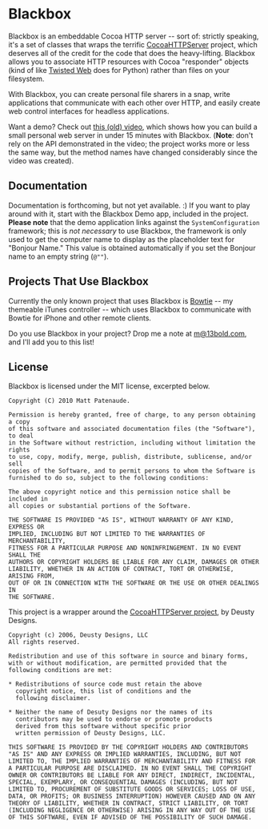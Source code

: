 Blackbox
========
Blackbox is an embeddable Cocoa HTTP server -- sort of: strictly speaking, it's a set of classes that wraps the terrific [CocoaHTTPServer][cocoahttp] project, which deserves all of the credit for the code that does the heavy-lifting. Blackbox allows you to associate HTTP resources with Cocoa "responder" objects (kind of like [Twisted Web](http://twistedmatrix.com/trac/wiki/TwistedWeb) does for Python) rather than files on your filesystem.

With Blackbox, you can create personal file sharers in a snap, write applications that communicate with each other over HTTP, and easily create web control interfaces for headless applications.

Want a demo? Check out [this (old) video](http://vimeo.com/3416746), which shows how you can build a small personal web server in under 15 minutes with Blackbox. (**Note**: don't rely on the API demonstrated in the video; the project works more or less the same way, but the method names have changed considerably since the video was created).

Documentation
-------------
Documentation is forthcoming, but not yet available. :) If you want to play around with it, start with the Blackbox Demo app, included in the project. **Please note** that the demo application links against the `SystemConfiguration` framework; this is *not necessary* to use Blackbox, the framework is only used to get the computer name to display as the placeholder text for "Bonjour Name." This value is obtained automatically if you set the Bonjour name to an empty string (`@""`).

Projects That Use Blackbox
--------------------------
Currently the only known project that uses Blackbox is [Bowtie](http://bowtieapp.com) -- my themeable iTunes controller -- which uses Blackbox to communicate with Bowtie for iPhone and other remote clients.

Do you use Blackbox in your project? Drop me a note at m@13bold.com, and I'll add you to this list!

License
-------
Blackbox is licensed under the MIT license, excerpted below.

	Copyright (C) 2010 Matt Patenaude.

	Permission is hereby granted, free of charge, to any person obtaining a copy
	of this software and associated documentation files (the "Software"), to deal
	in the Software without restriction, including without limitation the rights
	to use, copy, modify, merge, publish, distribute, sublicense, and/or sell
	copies of the Software, and to permit persons to whom the Software is
	furnished to do so, subject to the following conditions:

	The above copyright notice and this permission notice shall be included in
	all copies or substantial portions of the Software.

	THE SOFTWARE IS PROVIDED "AS IS", WITHOUT WARRANTY OF ANY KIND, EXPRESS OR
	IMPLIED, INCLUDING BUT NOT LIMITED TO THE WARRANTIES OF MERCHANTABILITY,
	FITNESS FOR A PARTICULAR PURPOSE AND NONINFRINGEMENT. IN NO EVENT SHALL THE
	AUTHORS OR COPYRIGHT HOLDERS BE LIABLE FOR ANY CLAIM, DAMAGES OR OTHER
	LIABILITY, WHETHER IN AN ACTION OF CONTRACT, TORT OR OTHERWISE, ARISING FROM,
	OUT OF OR IN CONNECTION WITH THE SOFTWARE OR THE USE OR OTHER DEALINGS IN
	THE SOFTWARE.

This project is a wrapper around the [CocoaHTTPServer project][cocoahttp], by Deusty Designs.

	Copyright (c) 2006, Deusty Designs, LLC
	All rights reserved.

	Redistribution and use of this software in source and binary forms,
	with or without modification, are permitted provided that the following conditions are met:

	* Redistributions of source code must retain the above
	  copyright notice, this list of conditions and the
	  following disclaimer.

	* Neither the name of Desuty Designs nor the names of its
	  contributors may be used to endorse or promote products
	  derived from this software without specific prior
	  written permission of Deusty Designs, LLC.

	THIS SOFTWARE IS PROVIDED BY THE COPYRIGHT HOLDERS AND CONTRIBUTORS "AS IS" AND ANY EXPRESS OR IMPLIED WARRANTIES, INCLUDING, BUT NOT LIMITED TO, THE IMPLIED WARRANTIES OF MERCHANTABILITY AND FITNESS FOR A PARTICULAR PURPOSE ARE DISCLAIMED. IN NO EVENT SHALL THE COPYRIGHT OWNER OR CONTRIBUTORS BE LIABLE FOR ANY DIRECT, INDIRECT, INCIDENTAL, SPECIAL, EXEMPLARY, OR CONSEQUENTIAL DAMAGES (INCLUDING, BUT NOT LIMITED TO, PROCUREMENT OF SUBSTITUTE GOODS OR SERVICES; LOSS OF USE, DATA, OR PROFITS; OR BUSINESS INTERRUPTION) HOWEVER CAUSED AND ON ANY THEORY OF LIABILITY, WHETHER IN CONTRACT, STRICT LIABILITY, OR TORT (INCLUDING NEGLIGENCE OR OTHERWISE) ARISING IN ANY WAY OUT OF THE USE OF THIS SOFTWARE, EVEN IF ADVISED OF THE POSSIBILITY OF SUCH DAMAGE.

  [cocoahttp]: http://code.google.com/p/cocoahttpserver/